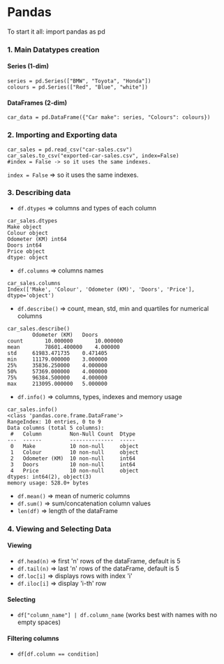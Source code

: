 # Pandas

To start it all:
import pandas as pd

### 1. Main Datatypes creation

#### Series (1-dim)

    series = pd.Series(["BMW", "Toyota", "Honda"])
    colours = pd.Series(["Red", "Blue", "white"])

#### DataFrames (2-dim)

    car_data = pd.DataFrame({"Car make": series, "Colours": colours})

### 2. Importing and Exporting data

    car_sales = pd.read_csv("car-sales.csv")
    car_sales.to_csv("exported-car-sales.csv", index=False)
    #index = False -> so it uses the same indexes.

`index = False` => so it uses the same indexes.

### 3. Describing data

- `df.dtypes` => columns and types of each column

```
car_sales.dtypes
Make object
Colour object
Odometer (KM) int64
Doors int64
Price object
dtype: object
```

- `df.columns` => columns names

```
car_sales.columns
Index(['Make', 'Colour', 'Odometer (KM)', 'Doors', 'Price'], dtype='object')
```

- `df.describe()` => count, mean, std, min and quartiles for numerical columns

```
car_sales.describe()
	    Odometer (KM)	Doors
count	    10.000000	    10.000000
mean	    78601.400000	4.000000
std	    61983.471735	0.471405
min	    11179.000000	3.000000
25%	    35836.250000	4.000000
50%	    57369.000000	4.000000
75%	    96384.500000	4.000000
max	    213095.000000	5.000000
```

- `df.info()` => columns, types, indexes and memory usage

```
car_sales.info()
<class 'pandas.core.frame.DataFrame'>
RangeIndex: 10 entries, 0 to 9
Data columns (total 5 columns):
 #   Column         Non-Null Count  Dtype
---  ------         --------------  -----
 0   Make           10 non-null     object
 1   Colour         10 non-null     object
 2   Odometer (KM)  10 non-null     int64
 3   Doors          10 non-null     int64
 4   Price          10 non-null     object
dtypes: int64(2), object(3)
memory usage: 528.0+ bytes
```

- `df.mean()` => mean of numeric columns
- `df.sum()` => sum/concatenation column values
- `len(df)` => length of the dataFrame

### 4. Viewing and Selecting Data

#### Viewing

- `df.head(n)` => first 'n' rows of the dataFrame, default is 5
- `df.tail(n)` => last 'n' rows of the dataFrame, default is 5
- `df.loc[i]` => displays rows with index 'i'
- `df.iloc[i]` => display 'i-th' row

#### Selecting

- `df["column_name"] | df.column_name` (works best with names with no empty spaces)

#### Filtering columns

- `df[df.column == condition]`

